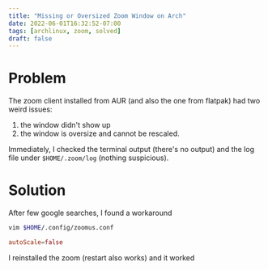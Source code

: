 ```yaml
---
title: "Missing or Oversized Zoom Window on Arch"
date: 2022-06-01T16:32:52-07:00
tags: [archlinux, zoom, solved]
draft: false
---
```


# Problem
The zoom client installed from AUR (and also the one from flatpak) had two weird issues:

1. the window didn't show up
2. the window is oversize and cannot be rescaled.


Immediately, I checked the terminal output (there's no output) and the log file under `$HOME/.zoom/log` (nothing suspicious).

# Solution
After few google searches, I found a workaround

```sh
vim $HOME/.config/zoomus.conf
```

```toml
autoScale=false
```

I reinstalled the zoom (restart also works) and it worked
